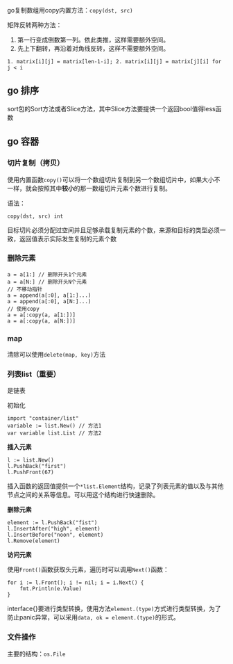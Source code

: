 go复制数组用copy内置方法：`copy(dst, src)`

矩阵反转两种方法：
1. 第一行变成倒数第一列。依此类推，这样需要额外空间。
2. 先上下翻转，再沿着对角线反转，这样不需要额外空间。

```1. matrix[i][j] = matrix[len-1-i]; 2. matrix[i][j] = matrix[j][i] for j < i```

## go 排序

sort包的Sort方法或者Slice方法，其中Slice方法要提供一个返回bool值得less函数

## go 容器

### 切片复制（拷贝）

使用内置函数`copy()`可以将一个数组切片复制到另一个数组切片中，如果大小不一样，就会按照其中**较小**的那一数组切片元素个数进行复制。

语法：
```golang
copy(dst, src) int
```
目标切片必须分配过空间并且足够承载复制元素的个数，来源和目标的类型必须一致，返回值表示实际发生复制的元素个数

### 删除元素

```golang
a = a[1:] // 删除开头1个元素
a = a[N:] // 删除开头N个元素
// 不移动指针
a = append(a[:0], a[1:]...)
a = append(a[:0], a[N:]...)
// 使用copy
a = a[:copy(a, a[1:])]
a = a[:copy(a, a[N:])]
```

### map

清除可以使用`delete(map, key)`方法

### 列表list（重要）

是链表

初始化

```golang
import "container/list"
variable := list.New() // 方法1
var variable list.List // 方法2
```

**插入元素**
```golang
l := list.New()
l.PushBack("first")
l.PushFront(67)
```

插入函数的返回值提供一个`*list.Element`结构，记录了列表元素的值以及与其他节点之间的关系等信息。可以用这个结构进行快速删除。

**删除元素**

```golang
element := l.PushBack("fist")
l.InsertAfter("high", element)
l.InsertBefore("noon", element)
l.Remove(element)
```

**访问元素**

使用`Front()`函数获取头元素，遍历时可以调用`Next()`函数：

```golang
for i := l.Front(); i != nil; i = i.Next() {
    fmt.Println(e.Value)
}
```

interface{}要进行类型转换，使用方法`element.(type)`方式进行类型转换，为了防止panic异常，可以采用`data, ok = element.(type)`的形式。

### 文件操作

主要的结构：`os.File`
